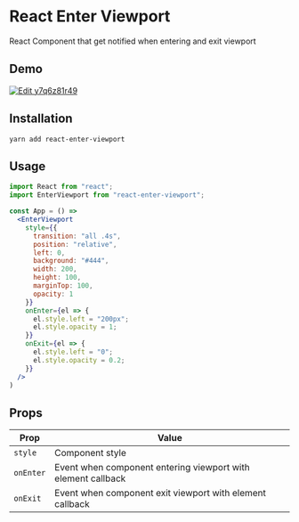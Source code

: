 # React Enter Viewport
React Component that get notified when entering and exit viewport

## Demo
[![Edit y7q6z81r49](https://codesandbox.io/static/img/play-codesandbox.svg)](https://codesandbox.io/s/y7q6z81r49)

## Installation
```
yarn add react-enter-viewport
```

## Usage
```jsx
import React from "react";
import EnterViewport from "react-enter-viewport";

const App = () => 
  <EnterViewport
    style={{
      transition: "all .4s",
      position: "relative",
      left: 0,
      background: "#444",
      width: 200,
      height: 100,
      marginTop: 100,
      opacity: 1
    }}
    onEnter={el => {
      el.style.left = "200px";
      el.style.opacity = 1;
    }}
    onExit={el => {
      el.style.left = "0";
      el.style.opacity = 0.2;
    }}
  />
)
```

## Props
| Prop | Value |
| ---- | -- |
| `style` | Component style |
| `onEnter` | Event when component entering viewport with element callback |
| `onExit` | Event when component exit viewport with element callback |

